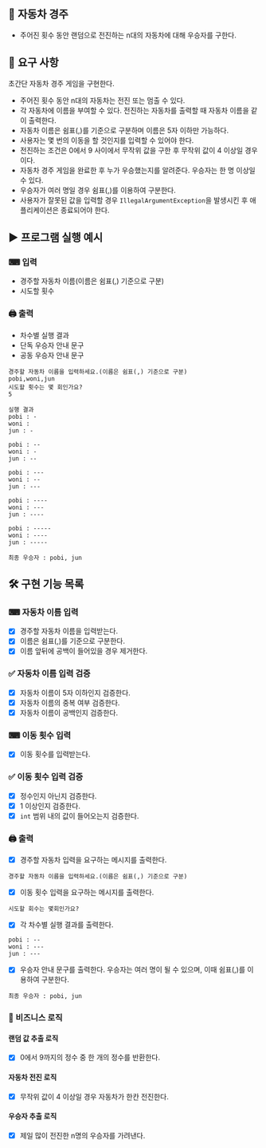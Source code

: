 🚗 자동차 경주
---
+ 주어진 횟수 동안 랜덤으로 전진하는 n대의 자동차에 대해 우승자를 구한다.

🔎 요구 사항
---  
초간단 자동차 경주 게임을 구현한다.
+ 주어진 횟수 동안 n대의 자동차는 전진 또는 멈출 수 있다.
+ 각 자동차에 이름을 부여할 수 있다. 전진하는 자동차를 출력할 때 자동차 이름을 같이 출력한다.
+ 자동차 이름은 쉼표(,)를 기준으로 구분하며 이름은 5자 이하만 가능하다.
+ 사용자는 몇 번의 이동을 할 것인지를 입력할 수 있어야 한다.
+ 전진하는 조건은 0에서 9 사이에서 무작위 값을 구한 후 무작위 값이 4 이상일 경우이다.
+ 자동차 경주 게임을 완료한 후 누가 우승했는지를 알려준다. 우승자는 한 명 이상일 수 있다.
+ 우승자가 여러 명일 경우 쉼표(,)를 이용하여 구분한다.
+ 사용자가 잘못된 값을 입력할 경우 `IllegalArgumentException`을 발생시킨 후 애플리케이션은 종료되어야 한다.

▶ 프로그램 실행 예시
---
### ⌨ 입력
+ 경주할 자동차 이름(이름은 쉼표(,) 기준으로 구분)
+ 시도할 횟수
### 🖨 출력 
+ 차수별 실행 결과
+ 단독 우승자 안내 문구
+ 공동 우승자 안내 문구

```
경주할 자동차 이름을 입력하세요.(이름은 쉼표(,) 기준으로 구분)
pobi,woni,jun
시도할 횟수는 몇 회인가요?
5

실행 결과
pobi : -
woni : 
jun : -

pobi : --
woni : -
jun : --

pobi : ---
woni : --
jun : ---

pobi : ----
woni : ---
jun : ----

pobi : -----
woni : ----
jun : -----

최종 우승자 : pobi, jun
```

🛠 구현 기능 목록
---
### ⌨ 자동차 이름 입력
+ [x] 경주할 자동차 이름을 입력받는다.
+ [x] 이름은 쉼표(,)를 기준으로 구분한다.
+ [x] 이름 앞뒤에 공백이 들어있을 경우 제거한다.
### ✅ 자동차 이름 입력 검증
+ [x] 자동차 이름이 5자 이하인지 검증한다.
+ [x] 자동차 이름의 중복 여부 검증한다.
+ [x] 자동차 이름이 공백인지 검증한다.

### ⌨ 이동 횟수 입력
+ [x] 이동 횟수를 입력받는다.
### ✅ 이동 횟수 입력 검증
+ [x] 정수인지 아닌지 검증한다.
+ [x] 1 이상인지 검증한다.
+ [x] `int` 범위 내의 값이 들어오는지 검증한다.

### 🖨 출력  
+ [x] 경주할 자동차 입력을 요구하는 메시지를 출력한다.
```
경주할 자동차 이름을 입력하세요.(이름은 쉼표(,) 기준으로 구분)
```
+ [x] 이동 횟수 입력을 요구하는 메시지를 출력한다.
```
시도할 회수는 몇회인가요?
```
+ [x] 각 차수별 실행 결과를 출력한다.
```
pobi : --
woni : ---
jun : ---
```
+ [x] 우승자 안내 문구를 출력한다. 우승자는 여러 명이 될 수 있으며, 이때 쉼표(,)를 이용하여 구분한다.
```
최종 우승자 : pobi, jun
```

### 📝 비즈니스 로직
#### 랜덤 값 추출 로직
+ [x] 0에서 9까지의 정수 중 한 개의 정수를 반환한다.
#### 자동차 전진 로직
+ [x] 무작위 값이 4 이상일 경우 자동차가 한칸 전진한다.
#### 우승자 추출 로직
+ [x] 제일 많이 전진한 n명의 우승자를 가려낸다.
